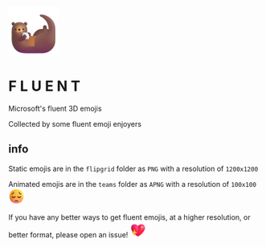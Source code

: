 ![Otter](teams/Animals/Otter.png)

# **F L U E N T**

Microsoft's fluent 3D emojis

Collected by some fluent emoji enjoyers

## info

Static emojis are in the `flipgrid` folder as `PNG` with a resolution of `1200x1200`

Animated emojis are in the `teams` folder as `APNG` with a resolution of `100x100` <img width="32px" height="32px" alt="Pensive" src="flipgrid/Smilies/1F614_PensiveFace_1024px_01_01.png" />

If you have any better ways to get fluent emojis, at a higher resolution, or better format, please open an issue! <img width="32px" height="32px" alt="Heart" src="teams/Smilies/Sparkling%20heart.png" />
